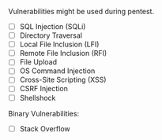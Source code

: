 Vulnerabilities might be used during pentest.

- [ ] SQL Injection (SQLi)
- [ ] Directory Traversal
- [ ] Local File Inclusion (LFI)
- [ ] Remote File Inclusion (RFI)
- [ ] File Upload
- [ ] OS Command Injection
- [ ] Cross-Site Scripting (XSS)
- [ ] CSRF Injection
- [ ] Shellshock

Binary Vulnerabilities:

- [ ] Stack Overflow